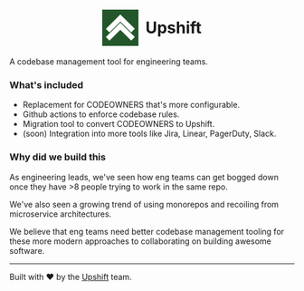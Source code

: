 # <div style="width: 100%; display: flex; justify-content: center; align-items: center; gap: 12px;"><img src="Upshift.png" alt="drawing" width="64"/> Upshift</div>


A codebase management tool for engineering teams.

<h3>What's included</h3>

* Replacement for CODEOWNERS that's more configurable.
* Github actions to enforce codebase rules.
* Migration tool to convert CODEOWNERS to Upshift.
* (soon) Integration into more tools like Jira, Linear, PagerDuty, Slack.


<h3>Why did we build this</h3>

As engineering leads, we've seen how eng teams can get bogged down once they have >8 people trying to work in the same repo.

We've also seen a growing trend of using monorepos and recoiling from microservice architectures.

We believe that eng teams need better codebase management tooling for these more modern approaches to collaborating on building awesome software.

<hr />

Built with ❤️ by the [Upshift](https://upshift.dev) team.
